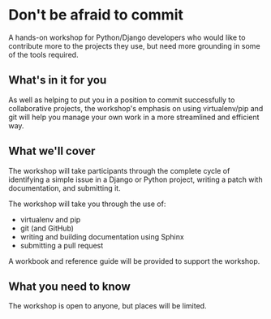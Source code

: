 # Don't be afraid to commit

A hands-on workshop for Python/Django developers who would like to contribute
more to the projects they use, but need more grounding in some of the tools
required.

## What's in it for you

As well as helping to put you in a position to commit successfully to
collaborative projects, the workshop's emphasis on using virtualenv/pip and
git will help you manage your own work in a more streamlined and efficient
way.

## What we'll cover

The workshop will take participants through the complete cycle of identifying a simple issue in a
Django or Python project, writing a patch with documentation, and submitting it.

The workshop will take you through the use of:

* virtualenv and pip
* git (and GitHub)
* writing and building documentation using Sphinx
* submitting a pull request

A workbook and reference guide will be provided to support the workshop.

## What you need to know

The workshop is open to anyone, but places will be limited.
